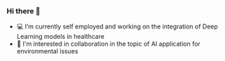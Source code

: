 ### Hi there 👋
- 💻 I’m currently self employed and working on the integration of Deep Learning models in healthcare
- 🤝 I'm interested in collaboration in the topic of AI application for environmental issues
